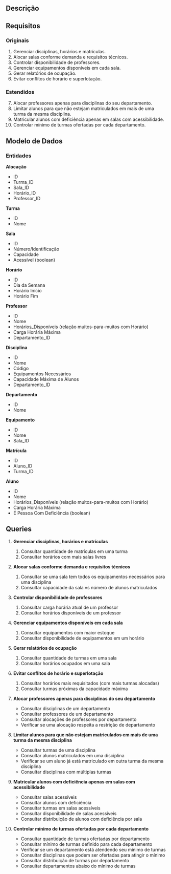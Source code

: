 ## Descrição

## Requisitos

### Originais
1. Gerenciar disciplinas, horários e matrículas.
2. Alocar salas conforme demanda e requisitos técnicos.
3. Controlar disponibilidade de professores.
4. Gerenciar equipamentos disponíveis em cada sala.
5. Gerar relatórios de ocupação.
6. Evitar conflitos de horário e superlotação.

### Estendidos
7. Alocar professores apenas para disciplinas do seu departamento.
8. Limitar alunos para que não estejam matriculados em mais de uma turma da mesma disciplina.
9. Matricular alunos com deficiência apenas em salas com acessibilidade.
10. Controlar mínimo de turmas ofertadas por cada departamento.


## Modelo de Dados

### Entidades

**Alocação**
- ID
- Turma_ID
- Sala_ID
- Horário_ID
- Professor_ID

**Turma**
- ID
- Nome

**Sala**
- ID
- Número/Identificação
- Capacidade
- Acessível (boolean)

**Horário**
- ID
- Dia da Semana
- Horário Início
- Horário Fim

**Professor**
- ID
- Nome
- Horários_Disponíveis (relação muitos-para-muitos com Horário)
- Carga Horária Máxima
- Departamento_ID

**Disciplina**
- ID
- Nome
- Código
- Equipamentos Necessários
- Capacidade Máxima de Alunos
- Departamento_ID

**Departamento**
- ID
- Nome

**Equipamento**
- ID
- Nome
- Sala_ID

**Matrícula**
- ID
- Aluno_ID
- Turma_ID

**Aluno**
- ID
- Nome
- Horários_Disponíveis (relação muitos-para-muitos com Horário)
- Carga Horária Máxima
- É Pessoa Com Deficiência (boolean)


## Queries

1. **Gerenciar disciplinas, horários e matrículas**
   1. Consultar quantidade de matrículas em uma turma
   2. Consultar horários com mais salas livres

2. **Alocar salas conforme demanda e requisitos técnicos**
   1. Consultar se uma sala tem todos os equipamentos necessários para uma disciplina
   2. Consultar capacidade da sala vs número de alunos matriculados

3. **Controlar disponibilidade de professores**
   1. Consultar carga horária atual de um professor
   2. Consultar horários disponíveis de um professor

4. **Gerenciar equipamentos disponíveis em cada sala**
   1. Consultar equipamentos com maior estoque
   2. Consultar disponibilidade de equipamentos em um horário

5. **Gerar relatórios de ocupação**
   1. Consultar quantidade de turmas em uma sala
   2. Consultar horários ocupados em uma sala

6. **Evitar conflitos de horário e superlotação**
   1. Consultar horários mais requisitados (com mais turmas alocadas)
   2. Consultar turmas próximas da capacidade máxima

7. **Alocar professores apenas para disciplinas do seu departamento**
   - Consultar disciplinas de um departamento
   - Consultar professores de um departamento
   - Consultar alocações de professores por departamento
   - Verificar se uma alocação respeita a restrição de departamento

8. **Limitar alunos para que não estejam matriculados em mais de uma turma da mesma disciplina**
   - Consultar turmas de uma disciplina
   - Consultar alunos matriculados em uma disciplina
   - Verificar se um aluno já está matriculado em outra turma da mesma disciplina
   - Consultar disciplinas com múltiplas turmas

9. **Matricular alunos com deficiência apenas em salas com acessibilidade**
    - Consultar salas acessíveis
    - Consultar alunos com deficiência
    - Consultar turmas em salas acessíveis
    - Consultar disponibilidade de salas acessíveis
    - Consultar distribuição de alunos com deficiência por sala

10. **Controlar mínimo de turmas ofertadas por cada departamento**
    - Consultar quantidade de turmas ofertadas por departamento
    - Consultar mínimo de turmas definido para cada departamento
    - Verificar se um departamento está atendendo seu mínimo de turmas
    - Consultar disciplinas que podem ser ofertadas para atingir o mínimo
    - Consultar distribuição de turmas por departamento
    - Consultar departamentos abaixo do mínimo de turmas
